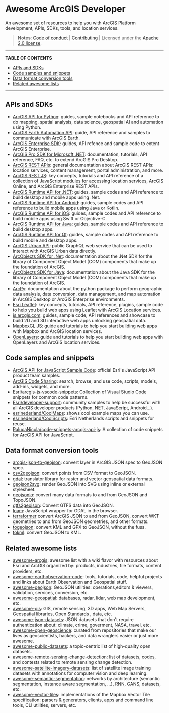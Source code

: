 # Awesome ArcGIS Developer

An awesome set of resources to help you with ArcGIS Platform development, APIs, SDKs, tools, and location services.

> **Notes**: [Code of conduct](CODE_OF_CONDUCT.md) | [Contributing](CONTRIBUTING.md) | Licensed under the [Apache 2.0 license](LICENSE.md).

---

**TABLE OF CONTENTS**

<!-- START doctoc generated TOC please keep comment here to allow auto update -->
<!-- DON'T EDIT THIS SECTION, INSTEAD RE-RUN doctoc TO UPDATE -->

- [APIs and SDKs](#apis-and-sdks)
- [Code samples and snippets](#code-samples-and-snippets)
- [Data format conversion tools](#data-format-conversion-tools)
- [Related awesome lists](#related-awesome-lists)

<!-- END doctoc generated TOC please keep comment here to allow auto update -->

---

## APIs and SDKs

- [ArcGIS API for Python](https://developers.arcgis.com/python/): guides, sample notebooks and API reference to do mapping, spatial analysis, data science, geospatial AI and automation using Python.
- [ArcGIS Earth Automation API](https://doc.arcgis.com/en/arcgis-earth/automation-api/get-started.htm): guide, API reference and samples to communicate with ArcGIS Earth.
- [ArcGIS Enterprise SDK](https://developers.arcgis.com/enterprise-sdk/): guides, API refence and sample code to extent ArcGIS Enterprise.
- [ArcGIS Pro SDK for Microsoft .NET](https://pro.arcgis.com/en/pro-app/latest/sdk/): documentation, tutorials, API reference, FAQ, etc. to extend ArcGIS Pro Desktop.
- [ArcGIS REST APIs](https://developers.arcgis.com/rest/): general documentation about ArcGIS REST APIs: location services, content management, portal administration, and more.
- [ArcGIS REST JS](https://developers.arcgis.com/arcgis-rest-js/): key concepts, tutorials and API reference of a collection of JavaScript modules for accessing location services, ArcGIS Online, and ArcGIS Enterprise REST APIs.
- [ArcGIS Runtime API for .NET](https://developers.arcgis.com/net/): guides, sample codes and API reference to build desktop and mobile apps using .Net.
- [ArcGIS Runtime API for Android](https://developers.arcgis.com/android/): guides, sample codes and API reference to build mobile apps using Java or Kotlin.
- [ArcGIS Runtime API for iOS](https://developers.arcgis.com/ios/): guides, sample codes and API reference to build mobile apps using Swift or Objective-C.
- [ArcGIS Runtime API for Java](https://developers.arcgis.com/java/): guides, sample codes and API reference to build desktop apps.
- [ArcGIS Runtime API for Qt](https://developers.arcgis.com/qt/): guides, sample codes and API reference to build mobile and desktop apps.
- [ArcGIS Urban API](https://developers.arcgis.com/arcgis-urban-api/): public GraphQL web service that can be used to interact with ArcGIS Urban data directly.
- [ArcObjects SDK for .Net](https://desktop.arcgis.com/en/arcobjects/latest/net/webframe.htm#RoadmapToExtendingArcObjects.htm): documentation about the .Net SDK for the library of Component Object Model (COM) components that make up the foundation of ArcGIS.
- [ArcObjects SDK for Java](https://desktop.arcgis.com/en/arcobjects/latest/java/#80146cac-6b50-4c82-a9f5-7a5be3406c5b.htm): documentation about the Java SDK for the library of Component Object Model (COM) components that make up the foundation of ArcGIS.
- [ArcPy](https://pro.arcgis.com/en/pro-app/arcpy/main/arcgis-pro-arcpy-reference.htm): documentation about the python package to perform geographic data analysis, data conversion, data management, and map automation in ArcGIS Desktop or ArcGIS Enterprise environments.
- [Esri Leaflet](https://developers.arcgis.com/esri-leaflet/): key concepts, tutorials, API reference, plugins, sample code to help you build web apps using Leaflet with ArcGIS Location services.
- [js.arcgis.com](https://developers.arcgis.com/javascript/latest/): guides, sample code, API references and showcase to build 2D and 3D interactive web apps unlocking geospatial data.
- [MapboxGL JS](https://developers.arcgis.com/mapbox-gl-js/): guide and tutorials to help you start building web apps with Mapbox and ArcGIS location services.
- [OpenLayers](https://developers.arcgis.com/openlayers/): guide and tutorials to help you start building web apps with OpenLayers and ArcGIS location services.

## Code samples and snippets

- [ArcGIS API for JavaScript Sample Code](https://developers.arcgis.com/javascript/latest/sample-code/): official Esri's JavaScript API product team samples.
- [ArcGIS Code Sharing](http://codesharing.arcgis.com/): search, browse, and use code, scripts, models, add-ins, widgets, and more.
- [Esri/arcgis-js-vscode-snippets](https://github.com/Esri/arcgis-js-vscode-snippets): Collection of Visual Studio Code snippets for common code patterns.
- [Esri/developer-support](https://github.com/Esri/developer-support): community samples to help be successful with all ArcGIS developer products (Python, NET, JavaScript, Android…).
- [esrinederland/CoolMaps](https://github.com/esrinederland/CoolMaps): shows cool example maps you can use.
- [esrinederland/CoolScripts](https://github.com/esrinederland/CoolScripts): Esri Netherlands scripts and snippets for reuse.
- [RalucaNicola/code-snippets-arcgis-api-js](https://github.com/RalucaNicola/code-snippets-arcgis-api-js): A collection of code snippets for ArcGIS API for JavaScript.

## Data format conversion tools

- [arcgis-json-to-geojson](https://github.com/gavinr/arcgis-json-to-geojson): convert layer in ArcGIS JSON spec to GeoJSON spec.
- [csv2geojson](https://viglino.github.io/ol-ext/examples/misc/csv2geojson.html): convert points from CSV format to GeoJSON.
- [gdal](https://github.com/OSGeo/gdal): translator library for raster and vector geospatial data formats.
- [geojson2svg](https://github.com/w8r/geojson2svg): render GeoJSON into SVG using inline or external stylesheet.
- [geojsonio](https://github.com/ropensci/geojsonio): convert many data formats to and from GeoJSON and TopoJSON.
- [gtfs2geojson](https://github.com/node-geojson/gtfs2geojson): Convert GTFS data into GeoJSON.
- [loam](https://github.com/azavea/loam): JavaScript wrapper for GDAL in the browser.
- [terraformer](https://github.com/terraformer-js/terraformer) convert ArcGIS JSON to and from GeoJSON, convert WKT geometries to and from GeoJSON geometries, and other formats.
- [togeojson](https://mapbox.github.io/togeojson/): convert KML and GPX to GeoJSON, without the fuss.
- [tokml](https://github.com/mapbox/tokml): convert GeoJSON to KML.

## Related awesome lists

- [awesome-arcgis](https://github.com/esri-es/awesome-arcgis/): awesome list with a wiki flavor with resources about Esri and ArcGIS organized by: products, industries, file formats, content providers, etc.
- [awesome-earthobservation-code](https://github.com/acgeospatial/awesome-earthobservation-code): tools, tutorials, code, helpful projects and links about Earth Observation and Geospatial stuff.
- [awesome-geojson](https://github.com/tmcw/awesome-geojson): GeoJSON utilities: operations,editors & viewers, validation, services, conversion, etc.
- [awesome-geospatial](https://github.com/sacridini/Awesome-Geospatial): databases, radar, lidar, web map development, etc.
- [awesome-gis](https://github.com/sshuair/awesome-gis): GIS, remote sensing, 3D apps, Web Map Servers, Geospatial libraries, Open Standards , data, etc.
- [awesome-json-datasets](https://github.com/jdorfman/awesome-json-datasets): JSON datasets that don't require authentication about: climate, crime, goverment, NASA, travel, etc.
- [awesome-open-geoscience](https://github.com/softwareunderground/awesome-open-geoscience): curated from repositories that make our lives as geoscientists, hackers, and data wranglers easier or just more awesome.
- [awesome-public-datasets](https://github.com/awesomedata/awesome-public-datasets): a topic-centric list of high-quality open datasets.
- [awesome-remote-sensing-change-detection](https://github.com/wenhwu/awesome-remote-sensing-change-detection): list of datasets, codes, and contests related to remote sensing change detection.
- [awesome-satellite-imagery-datasets](https://github.com/chrieke/awesome-satellite-imagery-datasets): list of satellite image training datasets with annotations for computer vision and deep learning.
- [awesome-semantic-segmentation](https://github.com/mrgloom/awesome-semantic-segmentation): networks by architecture (semantic segmentation, instance aware segmentation, ...), RNN, GANS, datasets, etc.
- [awesome-vector-tiles](https://github.com/mapbox/awesome-vector-tiles): implementations of the Mapbox Vector Tile specification: parsers & generators, clients, apps and command line tools, CLI utilities, servers, etc.
